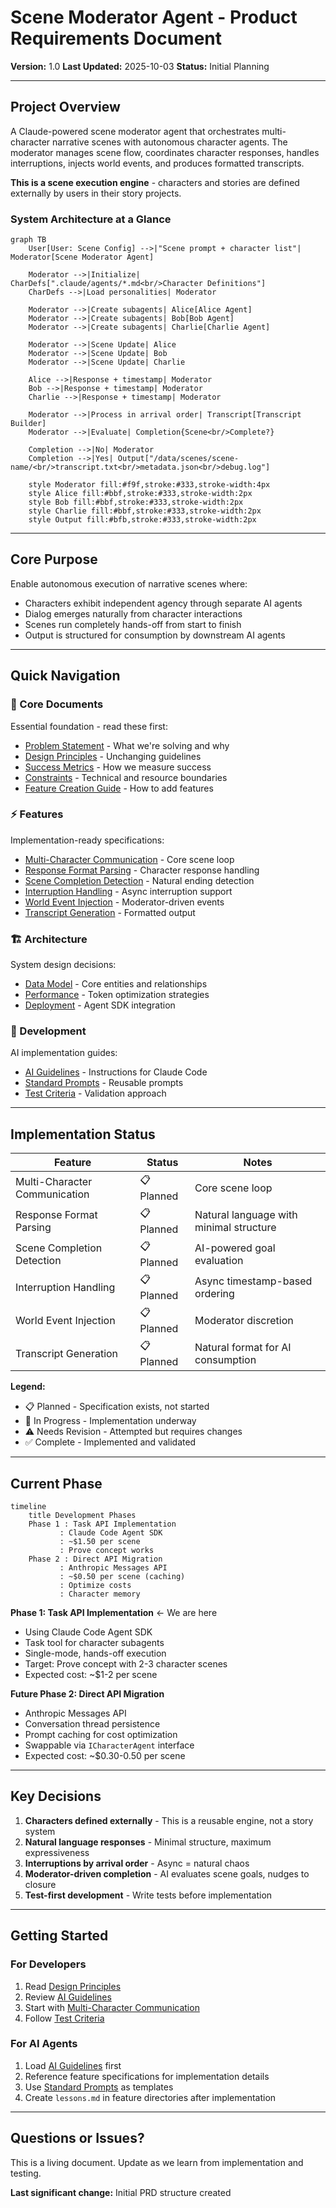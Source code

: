 # Scene Moderator Agent - Product Requirements Document

**Version:** 1.0
**Last Updated:** 2025-10-03
**Status:** Initial Planning

---

## Project Overview

A Claude-powered scene moderator agent that orchestrates multi-character narrative scenes with autonomous character agents. The moderator manages scene flow, coordinates character responses, handles interruptions, injects world events, and produces formatted transcripts.

**This is a scene execution engine** - characters and stories are defined externally by users in their story projects.

### System Architecture at a Glance

```mermaid
graph TB
    User[User: Scene Config] -->|"Scene prompt + character list"| Moderator[Scene Moderator Agent]

    Moderator -->|Initialize| CharDefs[".claude/agents/*.md<br/>Character Definitions"]
    CharDefs -->|Load personalities| Moderator

    Moderator -->|Create subagents| Alice[Alice Agent]
    Moderator -->|Create subagents| Bob[Bob Agent]
    Moderator -->|Create subagents| Charlie[Charlie Agent]

    Moderator -->|Scene Update| Alice
    Moderator -->|Scene Update| Bob
    Moderator -->|Scene Update| Charlie

    Alice -->|Response + timestamp| Moderator
    Bob -->|Response + timestamp| Moderator
    Charlie -->|Response + timestamp| Moderator

    Moderator -->|Process in arrival order| Transcript[Transcript Builder]
    Moderator -->|Evaluate| Completion{Scene<br/>Complete?}

    Completion -->|No| Moderator
    Completion -->|Yes| Output["/data/scenes/scene-name/<br/>transcript.txt<br/>metadata.json<br/>debug.log"]

    style Moderator fill:#f9f,stroke:#333,stroke-width:4px
    style Alice fill:#bbf,stroke:#333,stroke-width:2px
    style Bob fill:#bbf,stroke:#333,stroke-width:2px
    style Charlie fill:#bbf,stroke:#333,stroke-width:2px
    style Output fill:#bfb,stroke:#333,stroke-width:2px
```

---

## Core Purpose

Enable autonomous execution of narrative scenes where:
- Characters exhibit independent agency through separate AI agents
- Dialog emerges naturally from character interactions
- Scenes run completely hands-off from start to finish
- Output is structured for consumption by downstream AI agents

---

## Quick Navigation

### 🎯 Core Documents
Essential foundation - read these first:
- [Problem Statement](core/problem-statement.md) - What we're solving and why
- [Design Principles](core/design-principles.md) - Unchanging guidelines
- [Success Metrics](core/success-metrics.md) - How we measure success
- [Constraints](core/constraints.md) - Technical and resource boundaries
- [Feature Creation Guide](core/feature-creation.md) - How to add features

### ⚡ Features
Implementation-ready specifications:
- [Multi-Character Communication](features/multi-character-communication/) - Core scene loop
- [Response Format Parsing](features/response-format-parsing/) - Character response handling
- [Scene Completion Detection](features/scene-completion-detection/) - Natural ending detection
- [Interruption Handling](features/interruption-handling/) - Async interruption support
- [World Event Injection](features/world-event-injection/) - Moderator-driven events
- [Transcript Generation](features/transcript-generation/) - Formatted output

### 🏗️ Architecture
System design decisions:
- [Data Model](architecture/data-model.md) - Core entities and relationships
- [Performance](architecture/performance.md) - Token optimization strategies
- [Deployment](architecture/deployment.md) - Agent SDK integration

### 🔧 Development
AI implementation guides:
- [AI Guidelines](development/ai-guidelines.md) - Instructions for Claude Code
- [Standard Prompts](development/prompts/standard-prompts.md) - Reusable prompts
- [Test Criteria](development/validation/test-criteria.md) - Validation approach

---

## Implementation Status

| Feature | Status | Notes |
|---------|--------|-------|
| Multi-Character Communication | 📋 Planned | Core scene loop |
| Response Format Parsing | 📋 Planned | Natural language with minimal structure |
| Scene Completion Detection | 📋 Planned | AI-powered goal evaluation |
| Interruption Handling | 📋 Planned | Async timestamp-based ordering |
| World Event Injection | 📋 Planned | Moderator discretion |
| Transcript Generation | 📋 Planned | Natural format for AI consumption |

**Legend:**
- 📋 Planned - Specification exists, not started
- 🔄 In Progress - Implementation underway
- ⚠️ Needs Revision - Attempted but requires changes
- ✅ Complete - Implemented and validated

---

## Current Phase

```mermaid
timeline
    title Development Phases
    Phase 1 : Task API Implementation
           : Claude Code Agent SDK
           : ~$1.50 per scene
           : Prove concept works
    Phase 2 : Direct API Migration
           : Anthropic Messages API
           : ~$0.50 per scene (caching)
           : Optimize costs
           : Character memory
```

**Phase 1: Task API Implementation** ← We are here
- Using Claude Code Agent SDK
- Task tool for character subagents
- Single-mode, hands-off execution
- Target: Prove concept with 2-3 character scenes
- Expected cost: ~$1-2 per scene

**Future Phase 2: Direct API Migration**
- Anthropic Messages API
- Conversation thread persistence
- Prompt caching for cost optimization
- Swappable via `ICharacterAgent` interface
- Expected cost: ~$0.30-0.50 per scene

---

## Key Decisions

1. **Characters defined externally** - This is a reusable engine, not a story system
2. **Natural language responses** - Minimal structure, maximum expressiveness
3. **Interruptions by arrival order** - Async = natural chaos
4. **Moderator-driven completion** - AI evaluates scene goals, nudges to closure
5. **Test-first development** - Write tests before implementation

---

## Getting Started

### For Developers
1. Read [Design Principles](core/design-principles.md)
2. Review [AI Guidelines](development/ai-guidelines.md)
3. Start with [Multi-Character Communication](features/multi-character-communication/)
4. Follow [Test Criteria](development/validation/test-criteria.md)

### For AI Agents
1. Load [AI Guidelines](development/ai-guidelines.md) first
2. Reference feature specifications for implementation details
3. Use [Standard Prompts](development/prompts/standard-prompts.md) as templates
4. Create `lessons.md` in feature directories after implementation

---

## Questions or Issues?

This is a living document. Update as we learn from implementation and testing.

**Last significant change:** Initial PRD structure created
